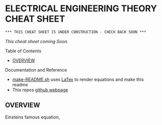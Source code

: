 # ELECTRICAL ENGINEERING THEORY CHEAT SHEET

```txt
*** THIS CHEAT SHEET IS UNDER CONSTRUCTION - CHECK BACK SOON ***
```

_This cheat sheet coming Soon._

Table of Contents

* [OVERVIEW](https://github.com/JeffDeCola/my-cheat-sheets/tree/master/other/stem/math/applied/electrical-engineering-cheat-sheet#overview)

Documentation and Reference

* [make-README.sh](https://github.com/JeffDeCola/my-cheat-sheets/blob/master/other/stem/math/applied/electrical-engineering-cheat-sheet/make-README.sh)
  uses
  [LaTex](https://github.com/JeffDeCola/my-cheat-sheets/tree/master/software/development/languages/latex-cheat-sheet)
  to render equations and make this readme
* This repos
  [github webpage](https://jeffdecola.github.io/my-cheat-sheets/)

## OVERVIEW

Einsteins famous equation,

<p align="center"><img src="svgs/3abb8c75967ebfdd6439c56912f3d75a.svg?invert_in_darkmode" align="middle" width="63.09925874999999pt" height="14.202794099999998pt" /></p>
